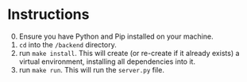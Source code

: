 # Instructions

0. Ensure you have Python and Pip installed on your machine.
1. `cd` into the `/backend` directory.
2. run `make install`. This will create (or re-create if it already exists) a virtual environment, installing all dependencies into it.
3. run `make run`. This will run the `server.py` file.